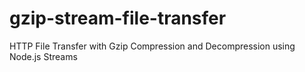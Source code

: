 # gzip-stream-file-transfer
HTTP File Transfer with Gzip Compression and Decompression using Node.js Streams
